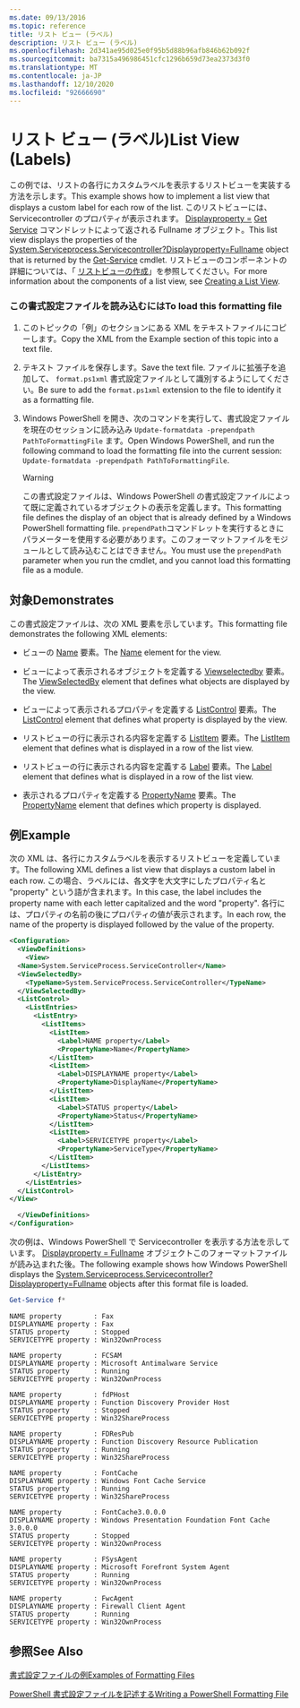 ```yaml
---
ms.date: 09/13/2016
ms.topic: reference
title: リスト ビュー (ラベル)
description: リスト ビュー (ラベル)
ms.openlocfilehash: 2d341ae95d025e0f95b5d88b96afb846b62b092f
ms.sourcegitcommit: ba7315a496986451cfc1296b659d73ea2373d3f0
ms.translationtype: MT
ms.contentlocale: ja-JP
ms.lasthandoff: 12/10/2020
ms.locfileid: "92666690"
---
```

# <a name="list-view-labels"></a><span data-ttu-id="055c0-103">リスト ビュー (ラベル)</span><span class="sxs-lookup"><span data-stu-id="055c0-103">List View (Labels)</span></span>

<span data-ttu-id="055c0-104">この例では、リストの各行にカスタムラベルを表示するリストビューを実装する方法を示します。</span><span class="sxs-lookup"><span data-stu-id="055c0-104">This example shows how to implement a list view that displays a custom label for each row of the list.</span></span> <span data-ttu-id="055c0-105">このリストビューには、Servicecontroller のプロパティが表示されます。 [Displayproperty =](/dotnet/api/System.ServiceProcess.ServiceController) [Get Service](/powershell/module/Microsoft.PowerShell.Management/Get-Service) コマンドレットによって返される Fullname オブジェクト。</span><span class="sxs-lookup"><span data-stu-id="055c0-105">This list view displays the properties of the [System.Serviceprocess.Servicecontroller?Displayproperty=Fullname](/dotnet/api/System.ServiceProcess.ServiceController) object that is returned by the [Get-Service](/powershell/module/Microsoft.PowerShell.Management/Get-Service) cmdlet.</span></span> <span data-ttu-id="055c0-106">リストビューのコンポーネントの詳細については、「 [リストビューの作成](./creating-a-list-view.md)」を参照してください。</span><span class="sxs-lookup"><span data-stu-id="055c0-106">For more information about the components of a list view, see [Creating a List View](./creating-a-list-view.md).</span></span>

### <a name="to-load-this-formatting-file"></a><span data-ttu-id="055c0-107">この書式設定ファイルを読み込むには</span><span class="sxs-lookup"><span data-stu-id="055c0-107">To load this formatting file</span></span>

1. <span data-ttu-id="055c0-108">このトピックの「例」のセクションにある XML をテキストファイルにコピーします。</span><span class="sxs-lookup"><span data-stu-id="055c0-108">Copy the XML from the Example section of this topic into a text file.</span></span>

2. <span data-ttu-id="055c0-109">テキスト ファイルを保存します。</span><span class="sxs-lookup"><span data-stu-id="055c0-109">Save the text file.</span></span> <span data-ttu-id="055c0-110">ファイルに拡張子を追加して、 `format.ps1xml` 書式設定ファイルとして識別するようにしてください。</span><span class="sxs-lookup"><span data-stu-id="055c0-110">Be sure to add the `format.ps1xml` extension to the file to identify it as a formatting file.</span></span>

3. <span data-ttu-id="055c0-111">Windows PowerShell を開き、次のコマンドを実行して、書式設定ファイルを現在のセッションに読み込み `Update-formatdata -prependpath PathToFormattingFile` ます。</span><span class="sxs-lookup"><span data-stu-id="055c0-111">Open Windows PowerShell, and run the following command to load the formatting file into the current session: `Update-formatdata -prependpath PathToFormattingFile`.</span></span>

   > [!WARNING]
   > <span data-ttu-id="055c0-112">この書式設定ファイルは、Windows PowerShell の書式設定ファイルによって既に定義されているオブジェクトの表示を定義します。</span><span class="sxs-lookup"><span data-stu-id="055c0-112">This formatting file defines the display of an object that is already defined by a Windows PowerShell formatting file.</span></span> <span data-ttu-id="055c0-113">`prependPath`コマンドレットを実行するときにパラメーターを使用する必要があります。このフォーマットファイルをモジュールとして読み込むことはできません。</span><span class="sxs-lookup"><span data-stu-id="055c0-113">You must use the `prependPath` parameter when you run the cmdlet, and you cannot load this formatting file as a module.</span></span>

## <a name="demonstrates"></a><span data-ttu-id="055c0-114">対象</span><span class="sxs-lookup"><span data-stu-id="055c0-114">Demonstrates</span></span>

<span data-ttu-id="055c0-115">この書式設定ファイルは、次の XML 要素を示しています。</span><span class="sxs-lookup"><span data-stu-id="055c0-115">This formatting file demonstrates the following XML elements:</span></span>

- <span data-ttu-id="055c0-116">ビューの [Name](./name-element-for-view-format.md) 要素。</span><span class="sxs-lookup"><span data-stu-id="055c0-116">The [Name](./name-element-for-view-format.md) element for the view.</span></span>

- <span data-ttu-id="055c0-117">ビューによって表示されるオブジェクトを定義する [Viewselectedby](./viewselectedby-element-format.md) 要素。</span><span class="sxs-lookup"><span data-stu-id="055c0-117">The [ViewSelectedBy](./viewselectedby-element-format.md) element that defines what objects are displayed by the view.</span></span>

- <span data-ttu-id="055c0-118">ビューによって表示されるプロパティを定義する [ListControl](./listcontrol-element-format.md) 要素。</span><span class="sxs-lookup"><span data-stu-id="055c0-118">The [ListControl](./listcontrol-element-format.md) element that defines what property is displayed by the view.</span></span>

- <span data-ttu-id="055c0-119">リストビューの行に表示される内容を定義する [ListItem](./listitem-element-for-listitems-for-listcontrol-format.md) 要素。</span><span class="sxs-lookup"><span data-stu-id="055c0-119">The [ListItem](./listitem-element-for-listitems-for-listcontrol-format.md) element that defines what is displayed in a row of the list view.</span></span>

- <span data-ttu-id="055c0-120">リストビューの行に表示される内容を定義する [Label](./label-element-for-listitem-for-listcontrol-format.md) 要素。</span><span class="sxs-lookup"><span data-stu-id="055c0-120">The [Label](./label-element-for-listitem-for-listcontrol-format.md) element that defines what is displayed in a row of the list view.</span></span>

- <span data-ttu-id="055c0-121">表示されるプロパティを定義する [PropertyName](./propertyname-element-for-listitem-for-listcontrol-format.md) 要素。</span><span class="sxs-lookup"><span data-stu-id="055c0-121">The [PropertyName](./propertyname-element-for-listitem-for-listcontrol-format.md) element that defines which property is displayed.</span></span>

## <a name="example"></a><span data-ttu-id="055c0-122">例</span><span class="sxs-lookup"><span data-stu-id="055c0-122">Example</span></span>

<span data-ttu-id="055c0-123">次の XML は、各行にカスタムラベルを表示するリストビューを定義しています。</span><span class="sxs-lookup"><span data-stu-id="055c0-123">The following XML defines a list view that displays a custom label in each row.</span></span> <span data-ttu-id="055c0-124">この場合、ラベルには、各文字を大文字にしたプロパティ名と "property" という語が含まれます。</span><span class="sxs-lookup"><span data-stu-id="055c0-124">In this case, the label includes the property name with each letter capitalized and the word "property".</span></span> <span data-ttu-id="055c0-125">各行には、プロパティの名前の後にプロパティの値が表示されます。</span><span class="sxs-lookup"><span data-stu-id="055c0-125">In each row, the name of the property is displayed followed by the value of the property.</span></span>

```xml
<Configuration>
  <ViewDefinitions>
    <View>
  <Name>System.ServiceProcess.ServiceController</Name>
  <ViewSelectedBy>
    <TypeName>System.ServiceProcess.ServiceController</TypeName>
  </ViewSelectedBy>
  <ListControl>
    <ListEntries>
      <ListEntry>
        <ListItems>
          <ListItem>
            <Label>NAME property</Label>
            <PropertyName>Name</PropertyName>
          </ListItem>
          <ListItem>
            <Label>DISPLAYNAME property</Label>
            <PropertyName>DisplayName</PropertyName>
          </ListItem>
          <ListItem>
            <Label>STATUS property</Label>
            <PropertyName>Status</PropertyName>
          </ListItem>
          <ListItem>
            <Label>SERVICETYPE property</Label>
            <PropertyName>ServiceType</PropertyName>
          </ListItem>
        </ListItems>
      </ListEntry>
    </ListEntries>
  </ListControl>
</View>

  </ViewDefinitions>
</Configuration>
```

<span data-ttu-id="055c0-126">次の例は、Windows PowerShell で Servicecontroller を表示する方法を示しています。 [Displayproperty = Fullname](/dotnet/api/System.ServiceProcess.ServiceController) オブジェクトこのフォーマットファイルが読み込まれた後。</span><span class="sxs-lookup"><span data-stu-id="055c0-126">The following example shows how Windows PowerShell displays the [System.Serviceprocess.Servicecontroller?Displayproperty=Fullname](/dotnet/api/System.ServiceProcess.ServiceController) objects after this format file is loaded.</span></span>

```powershell
Get-Service f*
```

```output
NAME property        : Fax
DISPLAYNAME property : Fax
STATUS property      : Stopped
SERVICETYPE property : Win32OwnProcess

NAME property        : FCSAM
DISPLAYNAME property : Microsoft Antimalware Service
STATUS property      : Running
SERVICETYPE property : Win32OwnProcess

NAME property        : fdPHost
DISPLAYNAME property : Function Discovery Provider Host
STATUS property      : Stopped
SERVICETYPE property : Win32ShareProcess

NAME property        : FDResPub
DISPLAYNAME property : Function Discovery Resource Publication
STATUS property      : Running
SERVICETYPE property : Win32ShareProcess

NAME property        : FontCache
DISPLAYNAME property : Windows Font Cache Service
STATUS property      : Running
SERVICETYPE property : Win32ShareProcess

NAME property        : FontCache3.0.0.0
DISPLAYNAME property : Windows Presentation Foundation Font Cache 3.0.0.0
STATUS property      : Stopped
SERVICETYPE property : Win32OwnProcess

NAME property        : FSysAgent
DISPLAYNAME property : Microsoft Forefront System Agent
STATUS property      : Running
SERVICETYPE property : Win32OwnProcess

NAME property        : FwcAgent
DISPLAYNAME property : Firewall Client Agent
STATUS property      : Running
SERVICETYPE property : Win32OwnProcess
```

## <a name="see-also"></a><span data-ttu-id="055c0-127">参照</span><span class="sxs-lookup"><span data-stu-id="055c0-127">See Also</span></span>

[<span data-ttu-id="055c0-128">書式設定ファイルの例</span><span class="sxs-lookup"><span data-stu-id="055c0-128">Examples of Formatting Files</span></span>](./examples-of-formatting-files.md)

[<span data-ttu-id="055c0-129">PowerShell 書式設定ファイルを記述する</span><span class="sxs-lookup"><span data-stu-id="055c0-129">Writing a PowerShell Formatting File</span></span>](./writing-a-powershell-formatting-file.md)
